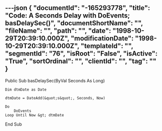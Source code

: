 ---json
{
  "documentId": "-165293778",
  "title": "Code: A Seconds Delay with DoEvents; basDelaySec()",
  "documentShortName": "",
  "fileName": "",
  "path": "",
  "date": "1998-10-29T20:39:10.000Z",
  "modificationDate": "1998-10-29T20:39:10.000Z",
  "templateId": "",
  "segmentId": "76",
  "isRoot": "False",
  "isActive": "True",
  "sortOrdinal": "",
  "clientId": "",
  "tag": ""
}
---

Public Sub basDelaySec(ByVal Seconds As Long)

    Dim dtmDate as Date

    dtmDate = DateAdd(&quot;s&quot;, Seconds, Now)
    
    Do
        DoEvents
    Loop Until Now &gt; dtmDate

End Sub

